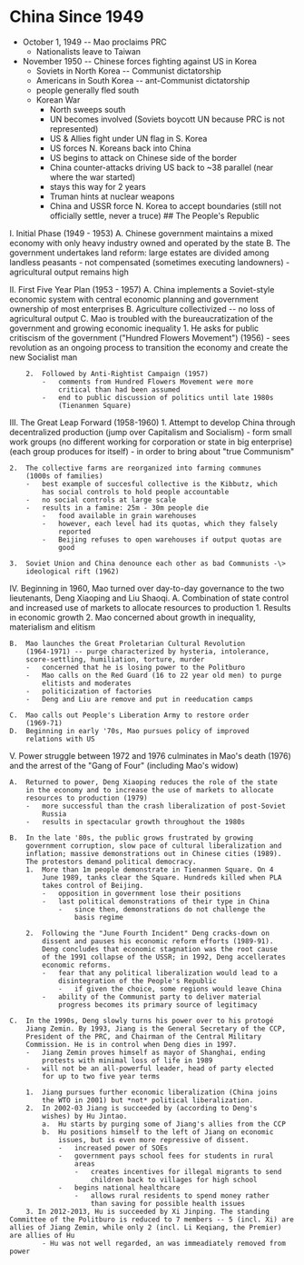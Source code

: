 China Since 1949
================

-   October 1, 1949 -- Mao proclaims PRC
    -   Nationalists leave to Taiwan
-   November 1950 -- Chinese forces fighting against US in Korea
    -   Soviets in North Korea -- Communist dictatorship
    -   Americans in South Korea -- ant-Communist dictatorship
    -   people generally fled south
    -   Korean War
        -   North sweeps south
        -   UN becomes involved (Soviets boycott UN because PRC is not
            represented)
        -   US & Allies fight under UN flag in S. Korea
        -   US forces N. Koreans back into China
        -   US begins to attack on Chinese side of the border
        -   China counter-attacks driving US back to \~38 parallel (near
            where the war started)
        -   stays this way for 2 years
        -   Truman hints at nuclear weapons
        -   China and USSR force N. Korea to accept boundaries (still
            not officially settle, never a truce) \#\# The People's
            Republic

I.  Initial Phase (1949 - 1953)
    A.  Chinese government maintains a mixed economy with only heavy
        industry owned and operated by the state
    B.  The government undertakes land reform: large estates are divided
        among landless peasants
        -   not compensated (sometimes executing landowners)
        -   agricultural output remains high

II. First Five Year Plan (1953 - 1957)
    A.  China implements a Soviet-style economic system with central
        economic planning and government ownership of most enterprises
    B.  Agriculture collectivized -- no loss of agricultural output
    C.  Mao is troubled with the bureaucratization of the government and
        growing economic inequality
        1.  He asks for public critiscism of the government ("Hundred
            Flowers Movement") (1956)
            -   sees revolution as an ongoing process to transition the
                economy and create the new Socialist man

        2.  Followed by Anti-Rightist Campaign (1957)
            -   comments from Hundred Flowers Movement were more
                critical than had been assumed
            -   end to public discussion of politics until late 1980s
                (Tienanmen Square)

III. The Great Leap Forward (1958-1960)
    1.  Attempt to develop China through decentralized production (jump
        over Capitalism and Socialism)
        -   form small work groups (no different working for corporation
            or state in big enterprise) (each group produces for itself)
        -   in order to bring about "true Communism"

    2.  The collective farms are reorganized into farming communes
        (1000s of families)
        -   best example of succesful collective is the Kibbutz, which
            has social controls to hold people accountable
        -   no social controls at large scale
        -   results in a famine: 25m - 30m people die
            -   food available in grain warehouses
            -   however, each level had its quotas, which they falsely
                reported
            -   Beijing refuses to open warehouses if output quotas are
                good

    3.  Soviet Union and China denounce each other as bad Communists -\>
        ideological rift (1962)

IV. Beginning in 1960, Mao turned over day-to-day governance to the two
    lieutenants, Deng Xiaoping and Liu Shaoqi.
    A.  Combination of state control and increased use of markets to
        allocate resources to production
        1.  Results in economic growth
        2.  Mao concerned about growth in inequality, materialism and
            elitism

    B.  Mao launches the Great Proletarian Cultural Revolution
        (1964-1971) -- purge characterized by hysteria, intolerance,
        score-settling, humiliation, torture, murder
        -   concerned that he is losing power to the Politburo
        -   Mao calls on the Red Guard (16 to 22 year old men) to purge
            elitists and moderates
        -   politicization of factories
        -   Deng and Liu are remove and put in reeducation camps

    C.  Mao calls out People's Liberation Army to restore order
        (1969-71)
    D.  Beginning in early '70s, Mao pursues policy of improved
        relations with US

V.  Power struggle between 1972 and 1976 culminates in Mao's death
    (1976)  and the arrest of the "Gang of Four" (including Mao's widow)

    A.  Returned to power, Deng Xiaoping reduces the role of the state
        in the economy and to increase the use of markets to allocate
        resources to production (1979)
        -   more successful than the crash liberalization of post-Soviet
            Russia
        -   results in spectacular growth throughout the 1980s

    B.  In the late '80s, the public grows frustrated by growing
        government corruption, slow pace of cultural liberalization and
        inflation; massive demonstrations out in Chinese cities (1989).
        The protestors demand political democracy.
        1.  More than 1m people demonstrate in Tienanmen Square. On 4
            June 1989, tanks clear the Square. Hundreds killed when PLA
            takes control of Beijing.
            -   opposition in government lose their positions
            -   last political demonstrations of their type in China
                -   since then, demonstrations do not challenge the
                    basis regime

        2.  Following the "June Fourth Incident" Deng cracks-down on
            dissent and pauses his economic reform efforts (1989-91).
            Deng concludes that economic stagnation was the root cause
            of the 1991 collapse of the USSR; in 1992, Deng accellerates
            economic reforms.
            -   fear that any political liberalization would lead to a
                disintegration of the People's Republic
                -   if given the choice, some regions would leave China
            -   ability of the Communist party to deliver material
                progress becomes its primary source of legitimacy

    C.  In the 1990s, Deng slowly turns his power over to his protogé
        Jiang Zemin. By 1993, Jiang is the General Secretary of the CCP,
        President of the PRC, and Chairman of the Central Military
        Commission. He is in control when Deng dies in 1997.
        -   Jiang Zemin proves himself as mayor of Shanghai, ending
            protests with minimal loss of life in 1989
        -   will not be an all-powerful leader, head of party elected
            for up to two five year terms

        1.  Jiang pursues further economic liberalization (China joins
            the WTO in 2001) but *not* political liberalization.
        2.  In 2002-03 Jiang is succeeded by (according to Deng's
            wishes) by Hu Jintao.
            a.  Hu starts by purging some of Jiang's allies from the CCP
            b.  Hu positions himself to the left of Jiang on economic
                issues, but is even more repressive of dissent.
                -   increased power of SOEs
                -   government pays school fees for students in rural
                    areas
                    -   creates incentives for illegal migrants to send
                        children back to villages for high school
                -   begins national healthcare
                    -   allows rural residents to spend money rather
                        than saving for possible health issues
        3. In 2012-2013, Hu is succeeded by Xi Jinping. The standing Committee of the Politburo is reduced to 7 members -- 5 (incl. Xi) are allies of Jiang Zemin, while only 2 (incl. Li Keqiang, the Premier) are allies of Hu
            - Hu was not well regarded, an was immeadiately removed from power
